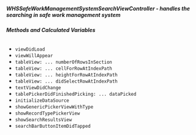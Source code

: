 ##### **WHSSafeWorkManagementSystemSearchViewController** - handles the searching in safe work management system

###### **Methods and Calculated Variables**
- `viewDidLoad`
- `viewWillAppear`
- `tableView: ... numberOfRowsInSection`
- `tableView: ... cellForRowAtIndexPath`
- `tableView: ... heightForRowAtIndexPath`
- `tableView: ... didSelectRowAtIndexPath`
- `textViewDidChange`
- `tablePickerDidFinishedPicking: ... dataPicked`
- `initializeDataSource`
- `showGenericPickerViewWithType`
- `showRecordTypePickerView`
- `showSearchResultsView`
- `searchBarButtonItemDidTapped`